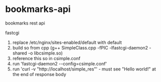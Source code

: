 # bookmarks-api
bookmarks rest api

fastcgi

1. replace /etc/nginx/sites-enabled/default with default
1. build so from cpp (g++ SimpleClass.cpp -fPIC -lfastcgi-daemon2 -shared -o libcsimple.so)
2. reference this so in csimple.conf
3. run 'fastcgi-daemon2 --config=csimple.conf'
4. run 'curl -v "http://localhost/simple_res"' - must see "Hello world!" at the end of response body
